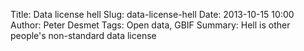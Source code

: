 Title: Data license hell
Slug: data-license-hell
Date: 2013-10-15 10:00
Author: Peter Desmet
Tags: Open data, GBIF
Summary: Hell is other people's non-standard data license


